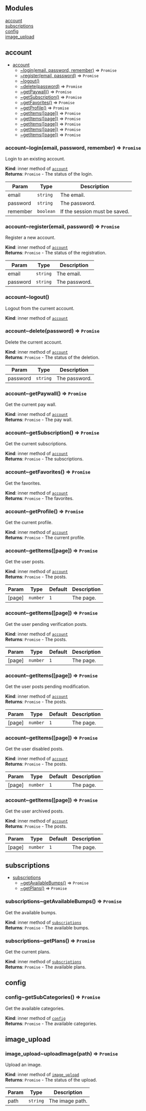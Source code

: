 ## Modules

<dl>
<dt><a href="#module_account">account</a></dt>
<dd></dd>
<dt><a href="#module_subscriptions">subscriptions</a></dt>
<dd></dd>
<dt><a href="#module_config">config</a></dt>
<dd></dd>
<dt><a href="#module_image_upload">image_upload</a></dt>
<dd></dd>
</dl>

<a name="module_account"></a>

## account

* [account](#module_account)
    * [~login(email, password, remember)](#module_account..login) ⇒ <code>Promise</code>
    * [~register(email, password)](#module_account..register) ⇒ <code>Promise</code>
    * [~logout()](#module_account..logout)
    * [~delete(password)](#module_account..delete) ⇒ <code>Promise</code>
    * [~getPaywall()](#module_account..getPaywall) ⇒ <code>Promise</code>
    * [~getSubscription()](#module_account..getSubscription) ⇒ <code>Promise</code>
    * [~getFavorites()](#module_account..getFavorites) ⇒ <code>Promise</code>
    * [~getProfile()](#module_account..getProfile) ⇒ <code>Promise</code>
    * [~getItems([page])](#module_account..getItems) ⇒ <code>Promise</code>
    * [~getItems([page])](#module_account..getItems) ⇒ <code>Promise</code>
    * [~getItems([page])](#module_account..getItems) ⇒ <code>Promise</code>
    * [~getItems([page])](#module_account..getItems) ⇒ <code>Promise</code>
    * [~getItems([page])](#module_account..getItems) ⇒ <code>Promise</code>

<a name="module_account..login"></a>

### account~login(email, password, remember) ⇒ <code>Promise</code>
Login to an existing account.

**Kind**: inner method of [<code>account</code>](#module_account)  
**Returns**: <code>Promise</code> - The status of the login.  

| Param | Type | Description |
| --- | --- | --- |
| email | <code>string</code> | The email. |
| password | <code>string</code> | The password. |
| remember | <code>boolean</code> | If the session must be saved. |

<a name="module_account..register"></a>

### account~register(email, password) ⇒ <code>Promise</code>
Register a new account.

**Kind**: inner method of [<code>account</code>](#module_account)  
**Returns**: <code>Promise</code> - The status of the registration.  

| Param | Type | Description |
| --- | --- | --- |
| email | <code>string</code> | The email. |
| password | <code>string</code> | The password. |

<a name="module_account..logout"></a>

### account~logout()
Logout from the current account.

**Kind**: inner method of [<code>account</code>](#module_account)  
<a name="module_account..delete"></a>

### account~delete(password) ⇒ <code>Promise</code>
Delete the current account.

**Kind**: inner method of [<code>account</code>](#module_account)  
**Returns**: <code>Promise</code> - The status of the deletion.  

| Param | Type | Description |
| --- | --- | --- |
| password | <code>string</code> | The password. |

<a name="module_account..getPaywall"></a>

### account~getPaywall() ⇒ <code>Promise</code>
Get the current pay wall.

**Kind**: inner method of [<code>account</code>](#module_account)  
**Returns**: <code>Promise</code> - The pay wall.  
<a name="module_account..getSubscription"></a>

### account~getSubscription() ⇒ <code>Promise</code>
Get the current subscriptions.

**Kind**: inner method of [<code>account</code>](#module_account)  
**Returns**: <code>Promise</code> - The subscriptions.  
<a name="module_account..getFavorites"></a>

### account~getFavorites() ⇒ <code>Promise</code>
Get the favorites.

**Kind**: inner method of [<code>account</code>](#module_account)  
**Returns**: <code>Promise</code> - The favorites.  
<a name="module_account..getProfile"></a>

### account~getProfile() ⇒ <code>Promise</code>
Get the current profile.

**Kind**: inner method of [<code>account</code>](#module_account)  
**Returns**: <code>Promise</code> - The current profile.  
<a name="module_account..getItems"></a>

### account~getItems([page]) ⇒ <code>Promise</code>
Get the user posts.

**Kind**: inner method of [<code>account</code>](#module_account)  
**Returns**: <code>Promise</code> - The posts.  

| Param | Type | Default | Description |
| --- | --- | --- | --- |
| [page] | <code>number</code> | <code>1</code> | The page. |

<a name="module_account..getItems"></a>

### account~getItems([page]) ⇒ <code>Promise</code>
Get the user pending verification posts.

**Kind**: inner method of [<code>account</code>](#module_account)  
**Returns**: <code>Promise</code> - The posts.  

| Param | Type | Default | Description |
| --- | --- | --- | --- |
| [page] | <code>number</code> | <code>1</code> | The page. |

<a name="module_account..getItems"></a>

### account~getItems([page]) ⇒ <code>Promise</code>
Get the user posts pending modification.

**Kind**: inner method of [<code>account</code>](#module_account)  
**Returns**: <code>Promise</code> - The posts.  

| Param | Type | Default | Description |
| --- | --- | --- | --- |
| [page] | <code>number</code> | <code>1</code> | The page. |

<a name="module_account..getItems"></a>

### account~getItems([page]) ⇒ <code>Promise</code>
Get the user disabled posts.

**Kind**: inner method of [<code>account</code>](#module_account)  
**Returns**: <code>Promise</code> - The posts.  

| Param | Type | Default | Description |
| --- | --- | --- | --- |
| [page] | <code>number</code> | <code>1</code> | The page. |

<a name="module_account..getItems"></a>

### account~getItems([page]) ⇒ <code>Promise</code>
Get the user archived posts.

**Kind**: inner method of [<code>account</code>](#module_account)  
**Returns**: <code>Promise</code> - The posts.  

| Param | Type | Default | Description |
| --- | --- | --- | --- |
| [page] | <code>number</code> | <code>1</code> | The page. |

<a name="module_subscriptions"></a>

## subscriptions

* [subscriptions](#module_subscriptions)
    * [~getAvailableBumps()](#module_subscriptions..getAvailableBumps) ⇒ <code>Promise</code>
    * [~getPlans()](#module_subscriptions..getPlans) ⇒ <code>Promise</code>

<a name="module_subscriptions..getAvailableBumps"></a>

### subscriptions~getAvailableBumps() ⇒ <code>Promise</code>
Get the available bumps.

**Kind**: inner method of [<code>subscriptions</code>](#module_subscriptions)  
**Returns**: <code>Promise</code> - The available bumps.  
<a name="module_subscriptions..getPlans"></a>

### subscriptions~getPlans() ⇒ <code>Promise</code>
Get the current plans.

**Kind**: inner method of [<code>subscriptions</code>](#module_subscriptions)  
**Returns**: <code>Promise</code> - The available plans.  
<a name="module_config"></a>

## config
<a name="module_config..getSubCategories"></a>

### config~getSubCategories() ⇒ <code>Promise</code>
Get the available categories.

**Kind**: inner method of [<code>config</code>](#module_config)  
**Returns**: <code>Promise</code> - The available categories.  
<a name="module_image_upload"></a>

## image\_upload
<a name="module_image_upload..uploadImage"></a>

### image_upload~uploadImage(path) ⇒ <code>Promise</code>
Upload an image.

**Kind**: inner method of [<code>image\_upload</code>](#module_image_upload)  
**Returns**: <code>Promise</code> - The status of the upload.  

| Param | Type | Description |
| --- | --- | --- |
| path | <code>string</code> | The image path. |

